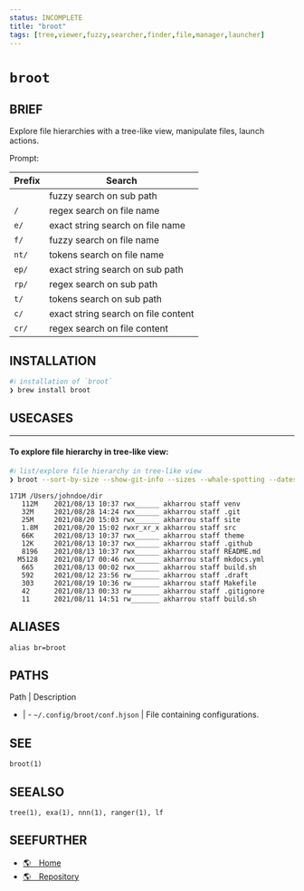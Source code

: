 ```yaml
---
status: INCOMPLETE
title: "broot"
tags: [tree,viewer,fuzzy,searcher,finder,file,manager,launcher]
---
```


# `broot`

## BRIEF

Explore file hierarchies with a tree-like view, manipulate files, launch actions.

Prompt:

| Prefix | Search
| -      | -
| ` `    | fuzzy search on sub path
| `/`    | regex search on file name
| `e/`   | exact string search on file name
| `f/`   | fuzzy search on file name
| `nt/`  | tokens search on file name
| `ep/`  | exact string search on sub path
| `rp/`  | regex search on sub path
| `t/`   | tokens search on sub path
| `c/`   | exact string search on file content
| `cr/`  | regex search on file content

## INSTALLATION


```bash
#ℹ︎ installation of `broot`
❯ brew install broot
```


## USECASES

----
#### To explore file hierarchy in tree-like view:


```bash
#ℹ︎ list/explore file hierarchy in tree-like view
❯ broot --sort-by-size --show-git-info --sizes --whale-spotting --dates --permissions --hidden
```

    171M /Users/johndoe/dir
       112M    2021/08/13 10:37 rwx______ akharrou staff venv
       32M     2021/08/28 14:24 rwx______ akharrou staff .git
       25M     2021/08/20 15:03 rwx______ akharrou staff site
       1.8M    2021/08/20 15:02 rwxr_xr_x akharrou staff src
       66K     2021/08/13 10:37 rwx______ akharrou staff theme
       12K     2021/08/13 10:37 rwx______ akharrou staff .github
       8196    2021/08/13 10:37 rwx______ akharrou staff README.md
      M5128    2021/08/17 00:46 rwx______ akharrou staff mkdocs.yml
       665     2021/08/13 00:02 rwx______ akharrou staff build.sh
       592     2021/08/12 23:56 rw_______ akharrou staff .draft
       303     2021/08/19 10:36 rw_______ akharrou staff Makefile
       42      2021/08/13 00:33 rw_______ akharrou staff .gitignore
       11      2021/08/11 14:51 rw_______ akharrou staff build.sh


## ALIASES

    alias br=broot


## PATHS

Path | Description
- | -
`~/.config/broot/conf.hjson` | File containing configurations.

## SEE

    broot(1)

## SEEALSO

    tree(1), exa(1), nnn(1), ranger(1), lf

## SEEFURTHER

- [🌎 Home](https://dystroy.org/broot/)
- [🌎 Repository](https://github.com/Canop/broot)
